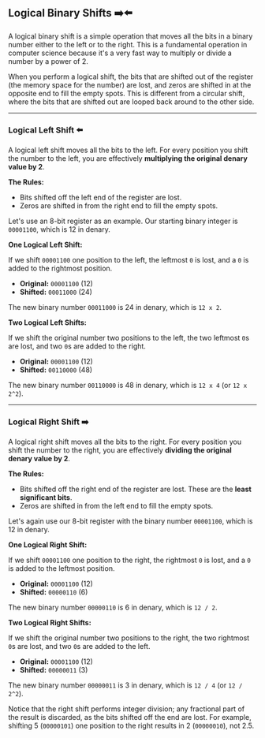 ## Logical Binary Shifts ➡️⬅️

A logical binary shift is a simple operation that moves all the bits in a binary number either to the left or to the right. This is a fundamental operation in computer science because it's a very fast way to multiply or divide a number by a power of 2.

When you perform a logical shift, the bits that are shifted out of the register (the memory space for the number) are lost, and zeros are shifted in at the opposite end to fill the empty spots. This is different from a circular shift, where the bits that are shifted out are looped back around to the other side.

---

### **Logical Left Shift ⬅️**

A logical left shift moves all the bits to the left. For every position you shift the number to the left, you are effectively **multiplying the original denary value by 2**.

**The Rules:**

* Bits shifted off the left end of the register are lost.
* Zeros are shifted in from the right end to fill the empty spots.

Let's use an 8-bit register as an example. Our starting binary integer is `00001100`, which is 12 in denary.

**One Logical Left Shift:**

If we shift `00001100` one position to the left, the leftmost `0` is lost, and a `0` is added to the rightmost position.

* **Original:** `00001100` (12)
* **Shifted:** `00011000` (24)

The new binary number `00011000` is 24 in denary, which is `12 x 2`.

**Two Logical Left Shifts:**

If we shift the original number two positions to the left, the two leftmost `0`s are lost, and two `0`s are added to the right.

* **Original:** `00001100` (12)
* **Shifted:** `00110000` (48)

The new binary number `00110000` is 48 in denary, which is `12 x 4` (or `12 x 2^2`).

---

### **Logical Right Shift ➡️**

A logical right shift moves all the bits to the right. For every position you shift the number to the right, you are effectively **dividing the original denary value by 2**.

**The Rules:**

* Bits shifted off the right end of the register are lost. These are the **least significant bits**.
* Zeros are shifted in from the left end to fill the empty spots.

Let's again use our 8-bit register with the binary number `00001100`, which is 12 in denary.

**One Logical Right Shift:**

If we shift `00001100` one position to the right, the rightmost `0` is lost, and a `0` is added to the leftmost position.

* **Original:** `00001100` (12)
* **Shifted:** `00000110` (6)

The new binary number `00000110` is 6 in denary, which is `12 / 2`.

**Two Logical Right Shifts:**

If we shift the original number two positions to the right, the two rightmost `0`s are lost, and two `0`s are added to the left.

* **Original:** `00001100` (12)
* **Shifted:** `00000011` (3)

The new binary number `00000011` is 3 in denary, which is `12 / 4` (or `12 / 2^2`).

Notice that the right shift performs integer division; any fractional part of the result is discarded, as the bits shifted off the end are lost. For example, shifting 5 (`00000101`) one position to the right results in 2 (`00000010`), not 2.5.